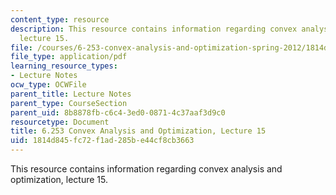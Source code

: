 ```yaml
---
content_type: resource
description: This resource contains information regarding convex analysis and optimization,
  lecture 15.
file: /courses/6-253-convex-analysis-and-optimization-spring-2012/1814d845fc72f1ad285be44cf8cb3663_MIT6_253S12_lec15.pdf
file_type: application/pdf
learning_resource_types:
- Lecture Notes
ocw_type: OCWFile
parent_title: Lecture Notes
parent_type: CourseSection
parent_uid: 8b8878fb-c6c4-3ed0-0871-4c37aaf3d9c0
resourcetype: Document
title: 6.253 Convex Analysis and Optimization, Lecture 15
uid: 1814d845-fc72-f1ad-285b-e44cf8cb3663
---
```

This resource contains information regarding convex analysis and optimization, lecture 15.


